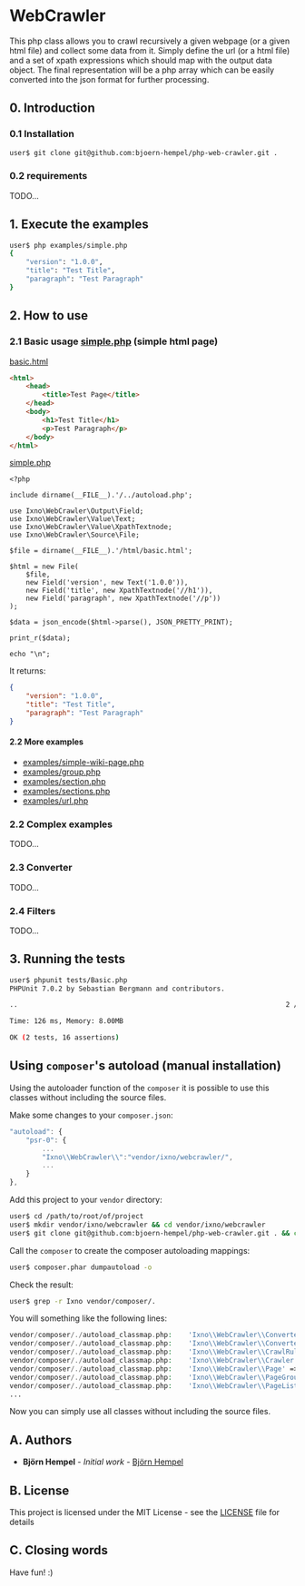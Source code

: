 # WebCrawler

This php class allows you to crawl recursively a given webpage (or a given html file) and collect some data from it. Simply define the url (or a html file) and a set of xpath expressions which should map with the output data object. The final representation will be a php array which can be easily converted into the json format for further processing.

## 0. Introduction

### 0.1 Installation

```bash
user$ git clone git@github.com:bjoern-hempel/php-web-crawler.git .
```

### 0.2 requirements

TODO...

## 1. Execute the examples

```bash
user$ php examples/simple.php 
{
    "version": "1.0.0",
    "title": "Test Title",
    "paragraph": "Test Paragraph"
}
```

## 2. How to use

### 2.1 Basic usage [simple.php](examples/simple.php) (simple html page)

[basic.html](examples/html/basic.html)

```html
<html>
    <head>
        <title>Test Page</title>
    </head>
    <body>
        <h1>Test Title</h1>
        <p>Test Paragraph</p>
    </body>
</html>
```

[simple.php](examples/simple.php)

```php5
<?php

include dirname(__FILE__).'/../autoload.php';

use Ixno\WebCrawler\Output\Field;
use Ixno\WebCrawler\Value\Text;
use Ixno\WebCrawler\Value\XpathTextnode;
use Ixno\WebCrawler\Source\File;

$file = dirname(__FILE__).'/html/basic.html';

$html = new File(
    $file,
    new Field('version', new Text('1.0.0')),
    new Field('title', new XpathTextnode('//h1')),
    new Field('paragraph', new XpathTextnode('//p'))
);

$data = json_encode($html->parse(), JSON_PRETTY_PRINT);

print_r($data);

echo "\n";
```

It returns:

```json
{
    "version": "1.0.0",
    "title": "Test Title",
    "paragraph": "Test Paragraph"
}
```

#### 2.2 More examples

* [examples/simple-wiki-page.php](examples/simple-wiki-page.php)
* [examples/group.php](examples/group.php)
* [examples/section.php](examples/section.php)
* [examples/sections.php](examples/sections.php)
* [examples/url.php](examples/url.php)


### 2.2 Complex examples

TODO...

### 2.3 Converter

TODO...

### 2.4 Filters

TODO...

## 3. Running the tests

```bash
user$ phpunit tests/Basic.php 
PHPUnit 7.0.2 by Sebastian Bergmann and contributors.

..                                                                  2 / 2 (100%)

Time: 126 ms, Memory: 8.00MB

OK (2 tests, 16 assertions)
```

## Using `composer`'s autoload (manual installation)

Using the autoloader function of the `composer` it is possible to use this classes without including the source files.

Make some changes to your `composer.json`:

```javascript
"autoload": {
    "psr-0": {
        ...
        "Ixno\\WebCrawler\\":"vendor/ixno/webcrawler/",
        ...
    }
},
```

Add this project to your `vendor` directory:

```bash
user$ cd /path/to/root/of/project
user$ mkdir vendor/ixno/webcrawler && cd vendor/ixno/webcrawler
user$ git clone git@github.com:bjoern-hempel/php-web-crawler.git . && cd ../../..
```

Call the `composer` to create the composer autoloading mappings:

```bash
user$ composer.phar dumpautoload -o
```

Check the result:

```bash
user$ grep -r Ixno vendor/composer/.
```

You will something like the following lines:

```php
vendor/composer/./autoload_classmap.php:    'Ixno\\WebCrawler\\Converter\\Converter' => $vendorDir . '/ixno/webcrawler/lib/Ixno/WebCrawler/Converter/Converter.php',
vendor/composer/./autoload_classmap.php:    'Ixno\\WebCrawler\\Converter\\DateParser' => $vendorDir . '/ixno/webcrawler/lib/Ixno/WebCrawler/Converter/DateParser.php',
vendor/composer/./autoload_classmap.php:    'Ixno\\WebCrawler\\CrawlRule' => $vendorDir . '/ixno/webcrawler/lib/Ixno/WebCrawler/Crawler.php',
vendor/composer/./autoload_classmap.php:    'Ixno\\WebCrawler\\Crawler' => $vendorDir . '/ixno/webcrawler/lib/Ixno/WebCrawler/Crawler.php',
vendor/composer/./autoload_classmap.php:    'Ixno\\WebCrawler\\Page' => $vendorDir . '/ixno/webcrawler/lib/Ixno/WebCrawler/Crawler.php',
vendor/composer/./autoload_classmap.php:    'Ixno\\WebCrawler\\PageGroup' => $vendorDir . '/ixno/webcrawler/lib/Ixno/WebCrawler/Crawler.php',
vendor/composer/./autoload_classmap.php:    'Ixno\\WebCrawler\\PageList' => $vendorDir . '/ixno/webcrawler/lib/Ixno/WebCrawler/Crawler.php',
...
```

Now you can simply use all classes without including the source files.

## A. Authors

* **Björn Hempel** - *Initial work* - [Björn Hempel](https://github.com/bjoern-hempel)

## B. License

This project is licensed under the MIT License - see the [LICENSE](LICENSE) file for details

## C. Closing words

Have fun! :)
